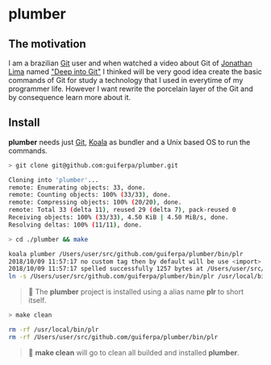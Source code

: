 # plumber

## The motivation
I am a brazilian [Git](https://git-scm.com) user and when watched a video about Git of [Jonathan Lima](https://github.com/greenboxal) named ["Deep into Git"](https://www.youtube.com/watch?v=H2j7e81J798) I thinked will be very good idea create the basic commands of Git for study a technology that I used in everytime of my programmer life. However I want rewrite the porcelain layer of the Git and by consequence learn more about it.

## Install
**plumber** needs just [Git](https://git-scm.com), [Koala](https://github.com/guiferpa/koala) as bundler and a Unix based OS to run the commands.
```sh
> git clone git@github.com:guiferpa/plumber.git

Cloning into 'plumber'...
remote: Enumerating objects: 33, done.
remote: Counting objects: 100% (33/33), done.
remote: Compressing objects: 100% (20/20), done.
remote: Total 33 (delta 11), reused 29 (delta 7), pack-reused 0
Receiving objects: 100% (33/33), 4.50 KiB | 4.50 MiB/s, done.
Resolving deltas: 100% (11/11), done.
```
```sh
> cd ./plumber && make

koala plumber /Users/user/src/github.com/guiferpa/plumber/bin/plr
2018/10/09 11:57:17 no custom tag then by default will be use <import> as tag
2018/10/09 11:57:17 spelled successfully 1257 bytes at /Users/user/src/github.com/guiferpa/plumber/bin/plr
ln -s /Users/user/src/github.com/guiferpa/plumber/bin/plr /usr/local/bin/plr
```
> :triangular_flag_on_post: The **plumber** project is installed using a alias name **plr** to short itself.

```sh
> make clean

rm -rf /usr/local/bin/plr
rm -rf /Users/user/src/github.com/guiferpa/plumber/bin/plr
```
> :triangular_flag_on_post: **make clean** will go to clean all builded and installed **plumber**.
